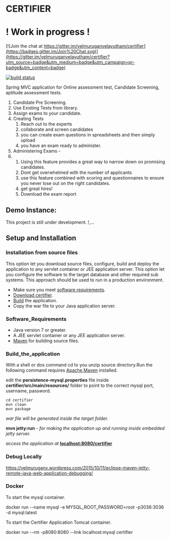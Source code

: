 # CERTIFIER

# ! Work in progress !

[![Join the chat at https://gitter.im/velmuruganvelayutham/certifier](https://badges.gitter.im/Join%20Chat.svg)](https://gitter.im/velmuruganvelayutham/certifier?utm_source=badge&utm_medium=badge&utm_campaign=pr-badge&utm_content=badge)

[![build status](https://gitlab.com/velmuruganv/mock-labs-1/badges/master/build.svg)](https://gitlab.com/velmuruganv/mock-labs-1/commits/master)

Spring MVC application for Online assessment test, Candidate Screening, aptitude assessment tests.

1. Candidate Pre Screening.
2. Use Existing Tests from library.
3. Assign exams to your candidate.
4. Creating Tests 
   1. Reach out to the experts 
   2. collaborate and screen candidates 
   3. you can create exam questions in spreadsheets and then simply upload
   4. you have an exam ready to administer.
5. Administering Exams -
6. 
   1. Using this feature provides a great way to narrow down on promising candidates.
   2. Dont get overwhelmed with the number of applicants 
   3. use this feature combined with scoring and questionnaires to ensure you never lose out on the right candidates.
   4. get great hires!
   5. Download the exam report
   
## Demo Instance:


This project is still under development. !,... 



## Setup and Installation

### Installation from source files

This option let you download source files, configure, build and deploy the application to any servlet container or JEE application server. This option let you configure the software to the target database and other required sub systems. This approach should be used to run in a production environment. 

- Make sure you meet [software requirements](#software_requirements).
- [Download certifier](https://github.com/velmuruganvelayutham/certifier/zipball/master).
- [Build](#build_the_application) the application.
- Copy the war file to your Java application server.


### Software_Requirements

- Java version 7 or greater.
- A JEE servlet container or any JEE application server. 
- [Maven](http://maven.apache.org/) for building source files.

### Build_the_application

With a shell or dos command cd to you unzip source directory.Run the following command requires [Apache Maven](http://maven.apache.org/) installed.

edit the **persistence-mysql.properties** file inside **certifier/src/main/resources/**   folder to point to the correct mysql port, username, password.

`cd certifier` <br/>
`mvn clean`<br/>
`mvn package`<br/> 

*war file will be generated inside the target folder.*

**mvn jetty:run** *- for making the application up and running inside embedded jetty server.*

_access the application at_ __[localhost:8080/certifier](http://localhost:8080/certifier)__


### Debug Locally ###

https://velmuruganv.wordpress.com/2015/10/11/eclipse-maven-jetty-remote-java-web-application-debugging/


### Docker ###

To start the mysql container.

docker run --name mysql -e MYSQL_ROOT_PASSWORD=root -p3036:3036 -d mysql:latest

To start the Certifier Application Tomcat container.

docker run --rm -p8080:8080 --link localhost:mysql certifier 






